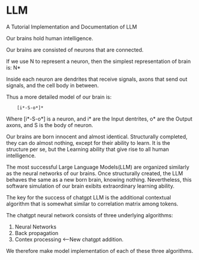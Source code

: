 # LLM
A Tutorial Implementation and Documentation of LLM

Our brains hold human intelligence.

Our brains are consisted of neurons that are connected.

If we use N to represent a neuron, then the simplest representation of brain is:
            N*

Inside each neuron are dendrites that receive signals, axons that send out signals, and the cell body in between.

Thus a more detailed model of our brain is:

        [i*-S-o*]*

Where [i*-S-o*] is a neuron, and i* are the Input dentrites, o* are the Output axons, and S is the body of neuron.

Our brains are born innocent and almost identical. Structurally completed, they can do almost nothing, except for their ability to learn. It is the structure per se, but the Learning ability that give rise to all human intelligence. 

The most successful Large Language Models(LLM) are organized similarly as the neural networks of our brains. Once structurally created, the LLM behaves the same as a new born brain, knowing nothing. Nevertheless, this software simulation of our brain exibits extraordinary learning ability.

The key for the success of chatgpt LLM is the additional contextual algorithm that is somewhat similar to correlation matrix among tokens.

The chatgpt neural network consists of three underlying algorithms:
  1. Neural Networks
  2. Back propagation
  3. Contex processing <--New chatgpt addition.

We therefore make model implementation of each of these three algorithms.
